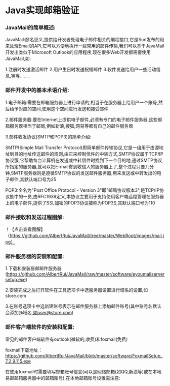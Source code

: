 Java实现邮箱验证
================

### JavaMail的简单概述:

JavaMail:顾名思义,提供给开发者处理电子邮件相关的编程接口,它是Sun发布的用来处理Email的API,它可以方便地执行一些常用的邮件传输,我们可以基于JavaMail开发出类似于Microsoft Outlook的应用程序,现在很多Web开发都需要使用JavaMail,如:

1.注册时发送激活邮件
2.用户生日时发送祝福邮件
3.软件发送给用户一些活动信息,等等........

### 邮件开发中的基本术语介绍:

1.电子邮箱:需要在邮箱服务器上进行申请的,相当于在服务器上给用户一个账号,然后给予对应的空间,使用这个空间进行发送和接受邮件

2.邮件服务器:要在Internet上提供电子邮件,必须有专门的电子邮件服务器,这些邮箱服务器相当于邮局,例如新浪,搜狐,网易等都有自己的邮件服务器

3.邮件收发协议(SMTP和POP3)的简单介绍:

SMTP(Simple Mail Transfer Protocol)即简单邮件传输协议,它是一组用于由源地址到目的地址传送邮件的规则,由它来控制信件的中转方式,SMTP协议属于TCP/IP协议簇,它帮助每台计算机在发送或中转信件时找到下一个目的地,通过SMTP协议所指定的服务器,就可以把E-mail寄到收信人的服务器上了,整个过程只要几分钟,SMTP服务器则是遵循SMTP协议的发送邮件服务器,用来发送或中转发出的电子邮件,其默认端口号为25

POP3:全名为"Post Office Protocol - Version 3"即"邮局协议版本3",是TCP/IP协议族中的一员,由RFC1939定义,本协议主要用于支持使用客户端远程管理在服务器上的电子邮件,提供了SSL加密的POP3协议被称为POP3S,其默认端口号为110

### 邮件接收和发送过程图解: 
！【点击查看图解】（https://github.com/AlbertRui/JavaMail/tree/master/WebRoot/images/mail.jpg）

### 邮件服务器的安装和配置:

1.下载和安装易邮邮件服务器 (https://github.com/AlbertRui/JavaMail/raw/master/software/eyoumailserversetup.exe)

2.安装完成之后打开软件在工具选项卡中选服务器设置进行域名的设置,如store.com

3.在账号选项卡中选新建账号表示在邮件服务器上添加邮件账号(其中账号名默认会添加@域名,如user@store.com)

### 邮件客户端软件的安装和配置:

常见的邮件客户端软件有outlook(微软的,收费)和foxmail(免费)

foxmail下载地址：https://github.com/AlbertRui/JavaMail/blob/master/software/FoxmailSetup_7.2.9.115.exe

在使用foxmail时需要填写邮箱账号信息(可以是网络邮箱(如QQ,新浪等)或在本地易邮邮箱服务器中的邮箱账号),在本地邮箱账号设置需注意:
